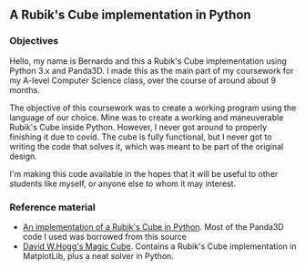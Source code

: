 ## A Rubik's Cube implementation in Python

### Objectives

Hello, my name is Bernardo and this a Rubik's Cube implementation using Python
3.x and Panda3D. I made this as the main part of my coursework for my A-level
Computer Science class, over the course of around about 9 months.

The objective of this coursework was to create a working program using the
language of our choice. Mine was to create a working and maneuverable Rubik's
Cube inside Python. However, I never got around to properly finishing it due
to covid. The cube is fully functional, but I never got to writing the code
that solves it, which was meant to be part of the original design.

I'm making this code available in the hopes that it will be useful to other
students like myself, or anyone else to whom it may interest.

### Reference material

- [An implementation of a Rubik's Cube in Python](https://discourse.panda3d.org/t/rubiks-cube-in-panda/15586/4). Most of the Panda3D code I used was borrowed from this source
- [David W.Hogg's Magic Cube](https://github.com/davidwhogg/MagicCube). Contains a Rubik's Cube implementation in MatplotLib, plus a neat solver in Python.